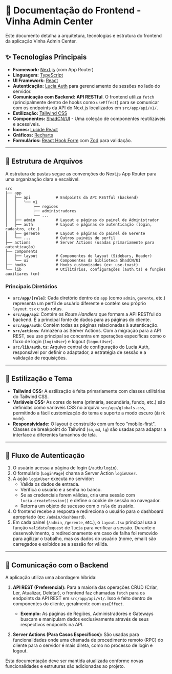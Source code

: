 # 📄 Documentação do Frontend - Vinha Admin Center

Este documento detalha a arquitetura, tecnologias e estrutura do frontend da aplicação Vinha Admin Center.

## ✨ Tecnologias Principais

*   **Framework:** [Next.js](https://nextjs.org/) (com App Router)
*   **Linguagem:** [TypeScript](https://www.typescriptlang.org/)
*   **UI Framework:** [React](https://reactjs.org/)
*   **Autenticação:** [Lucia Auth](https://lucia-auth.com/) para gerenciamento de sessões no lado do servidor.
*   **Comunicação com Backend:** **API RESTful**. O frontend utiliza `fetch` (principalmente dentro de hooks como `useEffect`) para se comunicar com os endpoints da API do Next.js localizados em `src/app/api/v1/`.
*   **Estilização:** [Tailwind CSS](https://tailwindcss.com/)
*   **Componentes:** [ShadCN/UI](https://ui.shadcn.com/) - Uma coleção de componentes reutilizáveis e acessíveis.
*   **Ícones:** [Lucide React](https://lucide.dev/)
*   **Gráficos:** [Recharts](https://recharts.org/)
*   **Formulários:** [React Hook Form](https://react-hook-form.com/) com [Zod](https://zod.dev/) para validação.

---

## 📂 Estrutura de Arquivos

A estrutura de pastas segue as convenções do Next.js App Router para uma organização clara e escalável.

```
src
├── app
│   ├── api           # Endpoints da API RESTful (backend)
│   │   └── v1
│   │       ├── regioes
│   │       ├── administradores
│   │       └── ...
│   ├── admin         # Layout e páginas do painel de Administrador
│   ├── auth          # Layout e páginas de autenticação (login, cadastro, etc.)
│   ├── gerente       # Layout e páginas do painel de Gerente
│   └── ...           # Outros painéis de perfil
├── actions           # Server Actions (usadas primariamente para autenticação)
├── components
│   ├── layout        # Componentes de layout (Sidebars, Header)
│   └── ui            # Componentes da biblioteca ShadCN/UI
├── hooks             # Hooks customizados (ex: use-toast)
└── lib               # Utilitários, configurações (auth.ts) e funções auxiliares (cn)
```

### Principais Diretórios

*   **`src/app/[role]`**: Cada diretório dentro de `app` (como `admin`, `gerente`, etc.) representa um perfil de usuário diferente e contém seu próprio `layout.tsx` e sub-rotas.
*   **`src/app/api`**: Contém os *Route Handlers* que formam a API RESTful do backend. É a principal fonte de dados para as páginas do cliente.
*   **`src/app/auth`**: Contém todas as páginas relacionadas à autenticação.
*   **`src/actions`**: Armazena as Server Actions. Com a migração para a API REST, seu uso principal se concentra em operações específicas como o fluxo de login (`loginUser`) e logout (`logoutUser`).
*   **`src/lib/auth.ts`**: Arquivo central de configuração do Lucia Auth, responsável por definir o adaptador, a estratégia de sessão e a validação de requisições.

---

## 🎨 Estilização e Tema

*   **Tailwind CSS:** A estilização é feita primariamente com classes utilitárias do Tailwind CSS.
*   **Variáveis CSS:** As cores do tema (primária, secundária, fundo, etc.) são definidas como variáveis CSS no arquivo `src/app/globals.css`, permitindo a fácil customização do tema e suporte a modo escuro (`dark mode`).
*   **Responsividade:** O layout é construído com um foco "mobile-first". Classes de breakpoint do Tailwind (`sm`, `md`, `lg`) são usadas para adaptar a interface a diferentes tamanhos de tela.

---

## 🔗 Fluxo de Autenticação

1.  O usuário acessa a página de login (`/auth/login`).
2.  O formulário (`LoginPage`) chama a Server Action `loginUser`.
3.  A ação `loginUser` executa no servidor:
    *   Valida os dados de entrada.
    *   Verifica o usuário e a senha no banco.
    *   Se as credenciais forem válidas, cria uma sessão com `lucia.createSession()` e define o cookie de sessão no navegador.
    *   Retorna um objeto de sucesso com o `role` do usuário.
4.  O frontend recebe a resposta e redireciona o usuário para o dashboard apropriado (ex: `/admin/dashboard`).
5.  Em cada painel (`/admin`, `/gerente`, etc.), o `layout.tsx` principal usa a função `validateRequest` de `lucia` para verificar a sessão. Durante o desenvolvimento, o redirecionamento em caso de falha foi removido para agilizar o trabalho, mas os dados do usuário (nome, email) são carregados e exibidos se a sessão for válida.

---

## 🔄 Comunicação com o Backend

A aplicação utiliza uma abordagem híbrida:

1.  **API REST (Preferencial):** Para a maioria das operações CRUD (Criar, Ler, Atualizar, Deletar), o frontend faz chamadas `fetch` para os endpoints da API REST em `src/app/api/v1/`. Isso é feito dentro de componentes do cliente, geralmente com `useEffect`.
    *   **Exemplo:** As páginas de Regiões, Administradores e Gateways buscam e manipulam dados exclusivamente através de seus respectivos endpoints na API.

2.  **Server Actions (Para Casos Específicos):** São usadas para funcionalidades onde uma chamada de procedimento remoto (RPC) do cliente para o servidor é mais direta, como no processo de login e logout.

Esta documentação deve ser mantida atualizada conforme novas funcionalidades e estruturas são adicionadas ao projeto.
